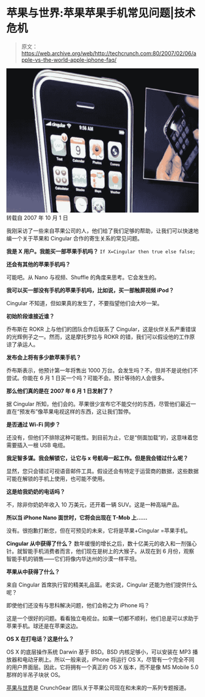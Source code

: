 # 苹果与世界:苹果苹果手机常见问题|技术危机

> 原文：<https://web.archive.org/web/http://techcrunch.com:80/2007/02/06/apple-vs-the-world-apple-iphone-faq/>

![](img/336ec7dab75ff9a5620ae953ce912e79.png)
转载自 2007 年 10 月 1 日

我刚采访了一些来自苹果公司的人，他们给了我们足够的帮助，让我们可以快速地编一个关于苹果和 Cingular 合作的寄生关系的常见问题。

**我是 X 用户。我能买一部苹果手机吗？**
 `If X=Cingular then
true
else
false;` 

**还会有其他的苹果手机吗？**

可能吧。从 Nano 与视频、Shuffle 的角度来思考。它会发生的。

**我可以买一部没有手机的苹果手机吗，比如说，买一部触屏视频 iPod？**

Cingular 不知道，但如果真的发生了，不要指望他们会大吵一架。

**初始阶段谁接近谁？**

乔布斯在 ROKR 上与他们的团队合作后联系了 Cingular，这是伙伴关系严重错误的光辉例子之一。然而，这是摩托罗拉与 ROKR 的错，我们可以假设他的工作原谅了承运人。

**发布会上将有多少款苹果手机？**

乔布斯表示，他预计第一年将售出 1000 万台。会发生吗？不，但并不是说他们不尝试。你能在 6 月 1 日买一个吗？可能不会。预计等待的人会很多。

**那么他们真的是在 2007 年 6 月 1 日发射了？**

据 Cingular 所知，他们会的。苹果很少宣布它不能交付的东西，尽管他们最近一直在“预发布”像苹果电视这样的东西，这让我们暂停。

**是否通过 Wi-Fi 同步？**

还没有，但他们不排除这种可能性。到目前为止，它是“侧面加载”的，这意味着您需要插入一根 USB 电缆。

**我足智多谋。我会解锁它，让它与 x 号航母一起工作。但是我会错过什么呢？**

显然，您只会错过可视语音邮件工具。假设还会有特定于运营商的数据，这些数据可能在解锁的手机上使用，也可能不使用。

**这是给我奶奶的电话吗？**

不，除非你奶奶年收入 10 万美元，还开着一辆 SUV。这是一种高端产品。

**所以当 iPhone Nano 面世时，它将会出现在 T-Mob 上……**

没有。很抱歉打断您，但在可预见的未来，它将是苹果+Cingular =苹果手机。

**Cingular 从中获得了什么？**
数年缓慢的增长之后，数十亿美元的收入和一剂强心针。就智能手机消费者而言，他们现在是树上的大猴子。从现在到 6 月份，观察智能手机的销售——它们将像内华达州的沙漠一样平坦。

**苹果从中获得了什么？**

来自 Cingular 首席执行官的精美礼品篮。老实说，Cingular 还能为他们提供什么呢？

即使他们还没有与思科解决问题，他们会称之为 iPhone 吗？

这是一个很好的问题。看看独立电视台。如果一切都不顺利，他们总是可以求助于苹果手机。球还是在苹果这边。

**OS X 在打电话？这是什么？**

OS X 的底层操作系统 Darwin 基于 BSD。BSD 内核足够小，可以安装在 MP3 播放器和电动牙刷上。所以一般来说，iPhone 将运行 OS X，尽管有一个完全不同的用户界面层。因此，它将拥有一个真正的 OS X 版本，而不是像 MS Mobile 5.0 那样的半吊子块状 OS。

[苹果与世界](https://web.archive.org/web/20150717170456/http://crunchgear.com/category/apple-vs-the-world/)是 CrunchGear 团队关于苹果公司现在和未来的一系列专题报道。